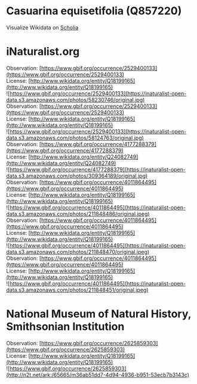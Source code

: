 
Casuarina equisetifolia (Q857220)
=================================
  
Visualize Wikidata on [Scholia](https://scholia.toolforge.org/taxon/Q857220)
# iNaturalist.org
  
Observation: [https://www.gbif.org/occurrence/2529400133](https://www.gbif.org/occurrence/2529400133)  
License: [http://www.wikidata.org/entity/Q18199165](http://www.wikidata.org/entity/Q18199165)  
![https://www.gbif.org/occurrence/2529400133](https://inaturalist-open-data.s3.amazonaws.com/photos/58230746/original.jpg)  
Observation: [https://www.gbif.org/occurrence/2529400133](https://www.gbif.org/occurrence/2529400133)  
License: [http://www.wikidata.org/entity/Q18199165](http://www.wikidata.org/entity/Q18199165)  
![https://www.gbif.org/occurrence/2529400133](https://inaturalist-open-data.s3.amazonaws.com/photos/58124763/original.jpg)  
Observation: [https://www.gbif.org/occurrence/4177288379](https://www.gbif.org/occurrence/4177288379)  
License: [http://www.wikidata.org/entity/Q24082749](http://www.wikidata.org/entity/Q24082749)  
![https://www.gbif.org/occurrence/4177288379](https://inaturalist-open-data.s3.amazonaws.com/photos/309364189/original.jpg)  
Observation: [https://www.gbif.org/occurrence/4011864495](https://www.gbif.org/occurrence/4011864495)  
License: [http://www.wikidata.org/entity/Q18199165](http://www.wikidata.org/entity/Q18199165)  
![https://www.gbif.org/occurrence/4011864495](https://inaturalist-open-data.s3.amazonaws.com/photos/211848486/original.jpeg)  
Observation: [https://www.gbif.org/occurrence/4011864495](https://www.gbif.org/occurrence/4011864495)  
License: [http://www.wikidata.org/entity/Q18199165](http://www.wikidata.org/entity/Q18199165)  
![https://www.gbif.org/occurrence/4011864495](https://inaturalist-open-data.s3.amazonaws.com/photos/211848470/original.jpeg)  
Observation: [https://www.gbif.org/occurrence/4011864495](https://www.gbif.org/occurrence/4011864495)  
License: [http://www.wikidata.org/entity/Q18199165](http://www.wikidata.org/entity/Q18199165)  
![https://www.gbif.org/occurrence/4011864495](https://inaturalist-open-data.s3.amazonaws.com/photos/211848451/original.jpeg)
# National Museum of Natural History, Smithsonian Institution
  
Observation: [https://www.gbif.org/occurrence/2625859303](https://www.gbif.org/occurrence/2625859303)  
License: [http://www.wikidata.org/entity/Q18199165](http://www.wikidata.org/entity/Q18199165)  
![https://www.gbif.org/occurrence/2625859303](http://n2t.net/ark:/65665/m36ab51dd7-4d94-4936-b951-53ecb7b3143c)